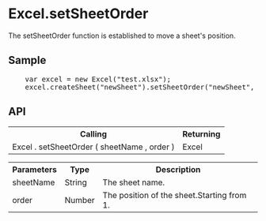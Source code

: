 <H1>Excel.setSheetOrder</H1>

The setSheetOrder function is established to move a sheet's position.

<h2>Sample</h2>
<pre>
	var excel = new Excel("test.xlsx");
	excel.createSheet("newSheet").setSheetOrder("newSheet", 1);
</pre>

<h2>API</h2>

<table>
<tr><th>Calling</th><th>Returning</th></tr>
<tr><td>Excel . setSheetOrder ( sheetName , order )</td><td>Excel</td></tr>
</table>


<table>
<tr><th>Parameters</th><th>Type</th><th>Description</th></tr>
<tr><td>sheetName</td><td>String</td><td>The sheet name.</td></tr>
<tr><td>order</td><td>Number</td><td>The position of the sheet.Starting from 1.</td></tr>
</table>

